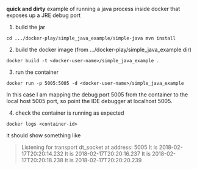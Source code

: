 **quick and dirty** example of running a java process inside docker that exposes up a JRE debug port

1) build the jar

`cd .../docker-play/simple_java_example/simple-java
mvn install`

2) build the docker image (from .../docker-play/simple_java_example dir)

`docker build -t <docker-user-name>/simple_java_example .`

3) run the container

`docker run -p 5005:5005 -d <docker-user-name>/simple_java_example`

In this case I am mapping the debug port 5005 from the container to the local host 5005 port,
so point the IDE debugger at localhost 5005.

4) check the container is running as expected

`docker logs <container-id>`

it should show something like

>Listening for transport dt_socket at address: 5005
>It is 2018-02-17T20:20:14.232
>It is 2018-02-17T20:20:16.237
>It is 2018-02-17T20:20:18.238
>It is 2018-02-17T20:20:20.239
